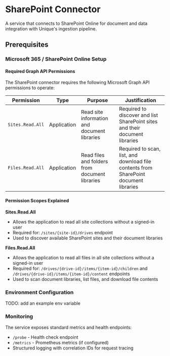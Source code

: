 # SharePoint Connector

A service that connects to SharePoint Online for document and data integration with Unique's ingestion pipeline.

## Prerequisites

### Microsoft 365 / SharePoint Online Setup

#### Required Graph API Permissions

The SharePoint connector requires the following Microsoft Graph API permissions to operate:

| Permission | Type | Purpose | Justification |
|------------|------|---------|---------------|
| `Sites.Read.All` | Application | Read site information and document libraries | Required to discover and list SharePoint sites and their document libraries |
| `Files.Read.All` | Application | Read files and folders from document libraries | Required to scan, list, and download file contents from SharePoint document libraries |

#### Permission Scopes Explained

**Sites.Read.All**
- Allows the application to read all site collections without a signed-in user
- Required for: `/sites/{site-id}/drives` endpoint
- Used to discover available SharePoint sites and their document libraries

**Files.Read.All**
- Allows the application to read all files in all site collections without a signed-in user
- Required for: `/drives/{drive-id}/items/{item-id}/children` and `/drives/{drive-id}/items/{item-id}/content` endpoints
- Used to scan document libraries, list files, and download file contents

### Environment Configuration
TODO: add an example env variable

### Monitoring

The service exposes standard metrics and health endpoints:
- `/probe` - Health check endpoint
- `/metrics` - Prometheus metrics (if configured)
- Structured logging with correlation IDs for request tracing
